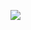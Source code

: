 
![](https://github.com/pohlokyee/SECPH-Y1-SEM1/blob/main/Technology%20and%20Information%20System/PC%20Assemble/Pc.jpeg=250x250)
